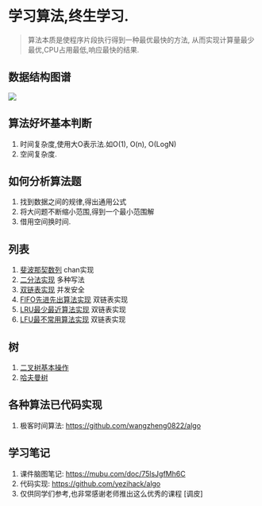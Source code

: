 # 学习算法,终生学习.
> 算法本质是使程序片段执行得到一种最优最快的方法,
从而实现计算量最少最优,CPU占用最低,响应最快的结果.

## 数据结构图谱
![](https://mubu.com/document_image/b0d5dd17-e131-4de9-9149-0c752e4c76c7-2746950.jpg)

## 算法好坏基本判断
1. 时间复杂度,使用大O表示法.如O(1), O(n), O(LogN)
1. 空间复杂度.

## 如何分析算法题
1. 找到数据之间的规律,得出通用公式
1. 将大问题不断缩小范围,得到一个最小范围解
1. 借用空间换时间.


## 列表
1. [斐波那契数列](fibonacci/main.go) chan实现
1. [二分法实现](dichotomy/demo.go) 多种写法
1. [双链表实现](DoubleLinedList/README.md) 并发安全
1. [FIFO先进先出算法实现](Cache/README.md) 双链表实现
1. [LRU最少最近算法实现](Cache/README.md) 双链表实现
1. [LFU最不常用算法实现](Cache/README.md) 双链表实现

## 树
1. [二叉树基本操作](tree/README.md#实现二叉树的基本操作)
1. [哈夫曼树](tree/README.md#哈夫曼树实现)

## 各种算法已代码实现
1. 极客时间算法: https://github.com/wangzheng0822/algo

## 学习笔记
1. 课件脑图笔记: https://mubu.com/doc/75lsJgfMh6C
2. 代码实现: https://github.com/yezihack/algo
3. 仅供同学们参考,也非常感谢老师推出这么优秀的课程 [调皮]